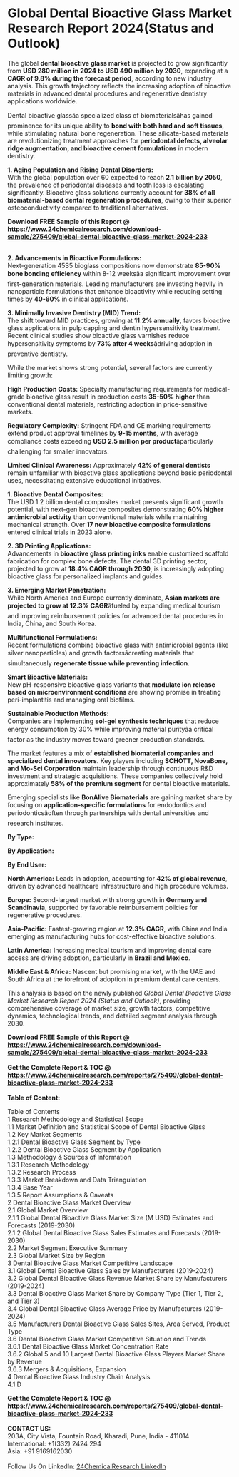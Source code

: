 <h1>Global Dental Bioactive Glass Market Research Report 2024(Status and Outlook)</h1><p>The global <strong>dental bioactive glass market</strong> is projected to grow significantly from <strong>USD 280 million in 2024 to USD 490 million by 2030</strong>, expanding at a <strong>CAGR of 9.8% during the forecast period</strong>, according to new industry analysis. This growth trajectory reflects the increasing adoption of bioactive materials in advanced dental procedures and regenerative dentistry applications worldwide.</p><p>Dental bioactive glassâa specialized class of biomaterialsâhas gained prominence for its unique ability to <strong>bond with both hard and soft tissues</strong>, while stimulating natural bone regeneration. These silicate-based materials are revolutionizing treatment approaches for <strong>periodontal defects, alveolar ridge augmentation, and bioactive cement formulations</strong> in modern dentistry.</p><p><strong>1. Aging Population and Rising Dental Disorders:</strong><br>
With the global population over 60 expected to reach <strong>2.1 billion by 2050</strong>, the prevalence of periodontal diseases and tooth loss is escalating significantly. Bioactive glass solutions currently account for <strong>38% of all biomaterial-based dental regeneration procedures</strong>, owing to their superior osteoconductivity compared to traditional alternatives.</p><div><b>Download FREE Sample of this Report @ 
            <a href="https://www.24chemicalresearch.com/download-sample/275409/global-dental-bioactive-glass-market-2024-233">
            https://www.24chemicalresearch.com/download-sample/275409/global-dental-bioactive-glass-market-2024-233</a></b></div><br><p><strong>2. Advancements in Bioactive Formulations:</strong><br>
Next-generation 45S5 bioglass compositions now demonstrate <strong>85-90% bone bonding efficiency</strong> within 8-12 weeksâa significant improvement over first-generation materials. Leading manufacturers are investing heavily in nanoparticle formulations that enhance bioactivity while reducing setting times by <strong>40-60%</strong> in clinical applications.</p><p><strong>3. Minimally Invasive Dentistry (MID) Trend:</strong><br>
The shift toward MID practices, growing at <strong>11.2% annually</strong>, favors bioactive glass applications in pulp capping and dentin hypersensitivity treatment. Recent clinical studies show bioactive glass varnishes reduce hypersensitivity symptoms by <strong>73% after 4 weeks</strong>âdriving adoption in preventive dentistry.</p><p>While the market shows strong potential, several factors are currently limiting growth:</p><p><strong>High Production Costs:</strong> Specialty manufacturing requirements for medical-grade bioactive glass result in production costs <strong>35-50% higher</strong> than conventional dental materials, restricting adoption in price-sensitive markets.</p><p><strong>Regulatory Complexity:</strong> Stringent FDA and CE marking requirements extend product approval timelines by <strong>9-15 months</strong>, with average compliance costs exceeding <strong>USD 2.5 million per product</strong>âparticularly challenging for smaller innovators.</p><p><strong>Limited Clinical Awareness:</strong> Approximately <strong>42% of general dentists</strong> remain unfamiliar with bioactive glass applications beyond basic periodontal uses, necessitating extensive educational initiatives.</p><p><strong>1. Bioactive Dental Composites:</strong><br>
The USD 1.2 billion dental composites market presents significant growth potential, with next-gen bioactive composites demonstrating <strong>60% higher antimicrobial activity</strong> than conventional materials while maintaining mechanical strength. Over <strong>17 new bioactive composite formulations</strong> entered clinical trials in 2023 alone.</p><p><strong>2. 3D Printing Applications:</strong><br>
Advancements in <strong>bioactive glass printing inks</strong> enable customized scaffold fabrication for complex bone defects. The dental 3D printing sector, projected to grow at <strong>18.4% CAGR through 2030</strong>, is increasingly adopting bioactive glass for personalized implants and guides.</p><p><strong>3. Emerging Market Penetration:</strong><br>
While North America and Europe currently dominate, <strong>Asian markets are projected to grow at 12.3% CAGR</strong>âfueled by expanding medical tourism and improving reimbursement policies for advanced dental procedures in India, China, and South Korea.</p><p><strong>Multifunctional Formulations:</strong><br>
	Recent formulations combine bioactive glass with antimicrobial agents (like silver nanoparticles) and growth factorsâcreating materials that simultaneously <strong>regenerate tissue while preventing infection</strong>.</p><p><strong>Smart Bioactive Materials:</strong><br>
	New pH-responsive bioactive glass variants that <strong>modulate ion release based on microenvironment conditions</strong> are showing promise in treating peri-implantitis and managing oral biofilms.</p><p><strong>Sustainable Production Methods:</strong><br>
	Companies are implementing <strong>sol-gel synthesis techniques</strong> that reduce energy consumption by 30% while improving material purityâa critical factor as the industry moves toward greener production standards.</p><p>The market features a mix of <strong>established biomaterial companies and specialized dental innovators</strong>. Key players including <strong>SCHOTT, NovaBone, and Mo-Sci Corporation</strong> maintain leadership through continuous R&amp;D investment and strategic acquisitions. These companies collectively hold approximately <strong>58% of the premium segment</strong> for dental bioactive materials.</p><p>Emerging specialists like <strong>BonAlive Biomaterials</strong> are gaining market share by focusing on <strong>application-specific formulations</strong> for endodontics and periodonticsâoften through partnerships with dental universities and research institutes.</p><p><strong>By Type:</strong></p><p><strong>By Application:</strong></p><p><strong>By End User:</strong></p><p><strong>North America:</strong> Leads in adoption, accounting for <strong>42% of global revenue</strong>, driven by advanced healthcare infrastructure and high procedure volumes.</p><p><strong>Europe:</strong> Second-largest market with strong growth in <strong>Germany and Scandinavia</strong>, supported by favorable reimbursement policies for regenerative procedures.</p><p><strong>Asia-Pacific:</strong> Fastest-growing region at <strong>12.3% CAGR</strong>, with China and India emerging as manufacturing hubs for cost-effective bioactive solutions.</p><p><strong>Latin America:</strong> Increasing medical tourism and improving dental care access are driving adoption, particularly in <strong>Brazil and Mexico</strong>.</p><p><strong>Middle East &amp; Africa:</strong> Nascent but promising market, with the UAE and South Africa at the forefront of adoption in premium dental care centers.</p><p>This analysis is based on the newly published <em>Global Dental Bioactive Glass Market Research Report 2024 (Status and Outlook)</em>, providing comprehensive coverage of market size, growth factors, competitive dynamics, technological trends, and detailed segment analysis through 2030.</p><div><b>Download FREE Sample of this Report @ 
            <a href="https://www.24chemicalresearch.com/download-sample/275409/global-dental-bioactive-glass-market-2024-233">
            https://www.24chemicalresearch.com/download-sample/275409/global-dental-bioactive-glass-market-2024-233</a></b></div><br><div><b>Get the Complete Report & TOC @ 
            <a href="https://www.24chemicalresearch.com/reports/275409/global-dental-bioactive-glass-market-2024-233">
            https://www.24chemicalresearch.com/reports/275409/global-dental-bioactive-glass-market-2024-233</a></b></div><br>
            <b>Table of Content:</b><p>Table of Contents<br />
1 Research Methodology and Statistical Scope<br />
1.1 Market Definition and Statistical Scope of Dental Bioactive Glass<br />
1.2 Key Market Segments<br />
1.2.1 Dental Bioactive Glass Segment by Type<br />
1.2.2 Dental Bioactive Glass Segment by Application<br />
1.3 Methodology & Sources of Information<br />
1.3.1 Research Methodology<br />
1.3.2 Research Process<br />
1.3.3 Market Breakdown and Data Triangulation<br />
1.3.4 Base Year<br />
1.3.5 Report Assumptions & Caveats<br />
2 Dental Bioactive Glass Market Overview<br />
2.1 Global Market Overview<br />
2.1.1 Global Dental Bioactive Glass Market Size (M USD) Estimates and Forecasts (2019-2030)<br />
2.1.2 Global Dental Bioactive Glass Sales Estimates and Forecasts (2019-2030)<br />
2.2 Market Segment Executive Summary<br />
2.3 Global Market Size by Region<br />
3 Dental Bioactive Glass Market Competitive Landscape<br />
3.1 Global Dental Bioactive Glass Sales by Manufacturers (2019-2024)<br />
3.2 Global Dental Bioactive Glass Revenue Market Share by Manufacturers (2019-2024)<br />
3.3 Dental Bioactive Glass Market Share by Company Type (Tier 1, Tier 2, and Tier 3)<br />
3.4 Global Dental Bioactive Glass Average Price by Manufacturers (2019-2024)<br />
3.5 Manufacturers Dental Bioactive Glass Sales Sites, Area Served, Product Type<br />
3.6 Dental Bioactive Glass Market Competitive Situation and Trends<br />
3.6.1 Dental Bioactive Glass Market Concentration Rate<br />
3.6.2 Global 5 and 10 Largest Dental Bioactive Glass Players Market Share by Revenue<br />
3.6.3 Mergers & Acquisitions, Expansion<br />
4 Dental Bioactive Glass Industry Chain Analysis<br />
4.1 D</p><div><b>Get the Complete Report & TOC @ 
            <a href="https://www.24chemicalresearch.com/reports/275409/global-dental-bioactive-glass-market-2024-233">
            https://www.24chemicalresearch.com/reports/275409/global-dental-bioactive-glass-market-2024-233</a></b></div><br><b>CONTACT US:</b><br>
            203A, City Vista, Fountain Road, Kharadi, Pune, India - 411014<br>
            International: +1(332) 2424 294<br>
            Asia: +91 9169162030 <br><br>
            Follow Us On LinkedIn: <a href="https://www.linkedin.com/company/24chemicalresearch/">24ChemicalResearch LinkedIn</a>
